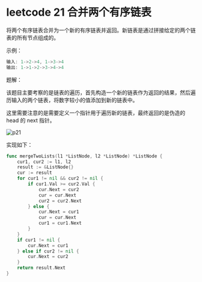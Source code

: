 # leetcode 21 合并两个有序链表

将两个有序链表合并为一个新的有序链表并返回。新链表是通过拼接给定的两个链表的所有节点组成的。 

示例：
```go
输入: 1->2->4, 1->3->4
输出: 1->1->2->3->4->4
```

题解：

该题目主要考察的是链表的遍历，首先构造一个新的链表作为返回的结果，然后遍历输入的两个链表，将数字较小的值添加到新的链表中。

这里需要注意的是需要定义一个指针用于遍历新的链表，最终返回的是伪造的 head 的 next 指针。

![p21](https://gitee.com/GolangStudy_1/AliGolangStudy/raw/master/docs/img/数据结构-链表/数据结构-链表-leetcode21.png)

实现如下：

```go
func mergeTwoLists(l1 *ListNode, l2 *ListNode) *ListNode {
    cur1, cur2 := l1, l2
    result := &ListNode{}
    cur := result
    for cur1 != nil && cur2 != nil {
        if cur1.Val >= cur2.Val {
            cur.Next = cur2
            cur = cur.Next
            cur2 = cur2.Next
        } else {
            cur.Next = cur1
            cur = cur.Next
            cur1 = cur1.Next
        }
    }
    if cur1 != nil {
        cur.Next = cur1
    } else if cur2 != nil {
        cur.Next = cur2
    }
    return result.Next
}
```